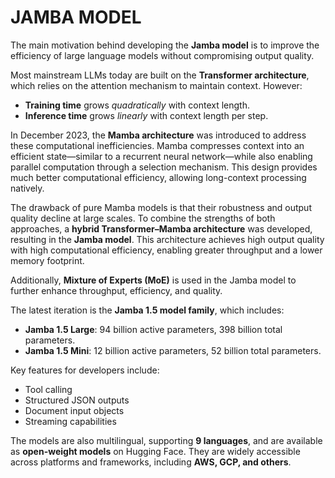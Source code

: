 # JAMBA MODEL

The main motivation behind developing the **Jamba model** is to improve the efficiency of large language models without compromising output quality.

Most mainstream LLMs today are built on the **Transformer architecture**, which relies on the attention mechanism to maintain context. However:

* **Training time** grows *quadratically* with context length.
* **Inference time** grows *linearly* with context length per step.

In December 2023, the **Mamba architecture** was introduced to address these computational inefficiencies. Mamba compresses context into an efficient state—similar to a recurrent neural network—while also enabling parallel computation through a selection mechanism. This design provides much better computational efficiency, allowing long-context processing natively.

The drawback of pure Mamba models is that their robustness and output quality decline at large scales. To combine the strengths of both approaches, a **hybrid Transformer–Mamba architecture** was developed, resulting in the **Jamba model**. This architecture achieves high output quality with high computational efficiency, enabling greater throughput and a lower memory footprint.

Additionally, **Mixture of Experts (MoE)** is used in the Jamba model to further enhance throughput, efficiency, and quality.

The latest iteration is the **Jamba 1.5 model family**, which includes:

* **Jamba 1.5 Large**: 94 billion active parameters, 398 billion total parameters.
* **Jamba 1.5 Mini**: 12 billion active parameters, 52 billion total parameters.

Key features for developers include:

* Tool calling
* Structured JSON outputs
* Document input objects
* Streaming capabilities

The models are also multilingual, supporting **9 languages**, and are available as **open-weight models** on Hugging Face. They are widely accessible across platforms and frameworks, including **AWS, GCP, and others**.

